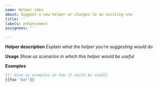 ```yaml
---
name: Helper idea
about: Suggest a new helper or changes to an existing one
title: ''
labels: enhancement
assignees: ''

---
```


**Helper description**
_Explain what the helper you're suggesting would do_

**Usage**
_Show us scenarios in which this helper would be useful_

**Examples**
```hbs
{{! Give us examples on how it would be used}}
{{foo "bar"}}
```
